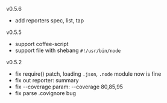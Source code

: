 v0.5.6

  * add reporters spec, list, tap

v0.5.5

  * support coffee-script
  * support file with shebang `#!/usr/bin/node`

v0.5.2

  * fix require() patch, loading `.json`, `.node` module now is fine
  * fix out reporter: summary
  * fix --coverage param:  --coverage 80,85,95
  * fix parse .covignore bug
